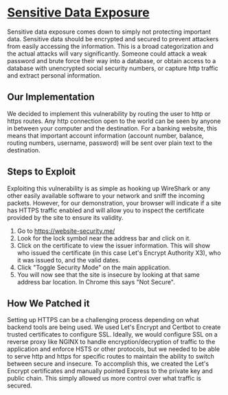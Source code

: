 # [Sensitive Data Exposure](https://owasp.org/www-project-top-ten/2017/A3_2017-Sensitive_Data_Exposure)
Sensitive data exposure comes down to simply not protecting important data. Sensitive data should be encrypted and secured to prevent attackers from easily accessing the information. This is a broad categorization and the actual attacks will vary significantly. Someone could attack a weak password and brute force their way into a database, or obtain access to a database with unencrypted social security numbers, or capture http traffic and extract personal information.

## Our Implementation
We decided to implement this vulnerability by routing the user to http or https routes. Any http connection open to the world can be seen by anyone in between your computer and the destination. For a banking website, this means that important account information (account number, balance, routing numbers, username, password) will be sent over plain text to the destination.

## Steps to Exploit
Exploiting this vulnerability is as simple as hooking up WireShark or any other easily available software to your network and sniff the incoming packets. However, for our demonstration, your browser will indicate if a site has HTTPS traffic enabled and will allow you to inspect the certificate provided by the site to ensure its validity. 

1. Go to https://website-security.me/
2. Look for the lock symbol near the address bar and click on it.
3. Click on the certificate to view the issuer information. This will show who issued the certificate (in this case Let's Encrypt Authority X3), who it was issued to, and the valid dates.
4. Click "Toggle Security Mode" on the main application. 
5. You will now see that the site is insecure by looking at that same address bar location. In Chrome this says "Not Secure".

## How We Patched it
Setting up HTTPS can be a challenging process depending on what backend tools are being used. We used Let's Encrypt and Certbot to create trusted certificates to configure SSL. Ideally, we would configure SSL on a reverse proxy like NGINX to handle encryption/decryption of traffic to the application and enforce HSTS or other protocols, but we needed to be able to serve http and https for specific routes to maintain the ability to switch between secure and insecure. To accomplish this, we created the Let's Encrypt certificates and manually pointed Express to the private key and public chain. This simply allowed us more control over what traffic is secured. 
